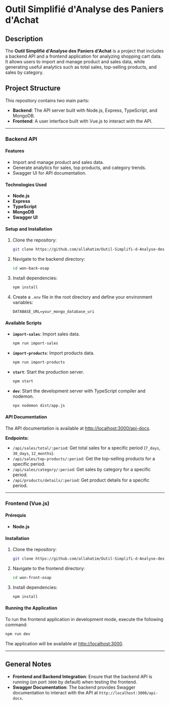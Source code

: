 
# Outil Simplifié d'Analyse des Paniers d'Achat

## Description
The **Outil Simplifié d'Analyse des Paniers d'Achat** is a project that includes a backend API and a frontend application for analyzing shopping cart data. It allows users to import and manage product and sales data, while generating useful analytics such as total sales, top-selling products, and sales by category.

## Project Structure

This repository contains two main parts:
- **Backend**: The API server built with Node.js, Express, TypeScript, and MongoDB.
- **Frontend**: A user interface built with Vue.js to interact with the API.

---

### Backend API

#### Features
- Import and manage product and sales data.
- Generate analytics for sales, top products, and category trends.
- Swagger UI for API documentation.

#### Technologies Used
- **Node.js**
- **Express**
- **TypeScript**
- **MongoDB**
- **Swagger UI**

#### Setup and Installation
1. Clone the repository:
   ```bash
   git clone https://github.com/allahatim/Outil-Simplifi-d-Analyse-des-Paniers-d-Achat.git
   ```

2. Navigate to the backend directory:
   ```bash
   cd won-back-osap
   ```

3. Install dependencies:
   ```bash
   npm install
   ```

4. Create a `.env` file in the root directory and define your environment variables:
   ```
   DATABASE_URL=your_mongo_database_uri
   ```

#### Available Scripts

- **`import-sales`**: Import sales data.
  ```bash
  npm run import-sales
  ```

- **`import-products`**: Import products data.
  ```bash
  npm run import-products
  ```

- **`start`**: Start the production server.
  ```bash
  npm start
  ```

- **`dev`**: Start the development server with TypeScript compiler and nodemon.
  ```bash
  npx nodemon dist/app.js
  ```

#### API Documentation

The API documentation is available at [http://localhost:3000/api-docs](http://localhost:3000/api-docs).

**Endpoints:**
- `/api/sales/total/:period`: Get total sales for a specific period (`7_days`, `30_days`, `12_months`).
- `/api/sales/top-products/:period`: Get the top-selling products for a specific period.
- `/api/sales/category/:period`: Get sales by category for a specific period.
- `/api/products/details/:period`: Get product details for a specific period.

---

### Frontend (Vue.js)

#### Prérequis
- **Node.js**

#### Installation
1. Clone the repository:
   ```bash
   git clone https://github.com/allahatim/Outil-Simplifi-d-Analyse-des-Paniers-d-Achat.git
   ```

2. Navigate to the frontend directory:
   ```bash
   cd won-front-osap
   ```

3. Install dependencies:
   ```bash
   npm install
   ```

#### Running the Application

To run the frontend application in development mode, execute the following command:
```bash
npm run dev
```

The application will be available at [http://localhost:3000](http://localhost:3000).

---

## General Notes

- **Frontend and Backend Integration**: Ensure that the backend API is running (on port `3000` by default) when testing the frontend.
- **Swagger Documentation**: The backend provides Swagger documentation to interact with the API at `http://localhost:3000/api-docs`.
